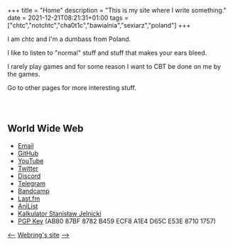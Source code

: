 +++
title = "Home"
description = "This is my site where I write something."
date = 2021-12-21T08:21:31+01:00
tags = ["chtc","notchtc","cha0t1c","bawialnia","sexiarz","poland"]
+++

I am chtc and I'm a dumbass from Poland.

I like to listen to "normal" stuff and stuff that makes your ears bleed.

I rarely play games and for some reason I want to CBT be done on me by the games.

Go to other pages for more interesting stuff.

<div style="overflow: auto;">
<span id="cover" style="float: left; margin-right: 1rem;"></span>
<div style="float: left;">
<p id="nowplaying"></p>
<p id="artist"></p>
<p id="song"></p>
</div>
</div>

<div style="overflow: auto;">
<span id="prev_cover" style="float: left; margin-right: 1rem;"></span>
<div style="float: left;">
<p id="played"></p>
<p id="prev_artist"></p>
<p id="prev_song"></p>
</div>
</div>

## World Wide Web
- [Email](mailto:notnotcha0t1c@protonmail.com)
- [GitHub](https://github.com/notchtc)
- [YouTube](https://www.youtube.com/channel/UC-5mLU2LQZQAjWQTCloslBw)
- [Twitter](https://twitter.com/notchtc)
- [Discord](https://discord.com/users/703166258748588073)
- [Telegram](https://t.me/seksiarz)
- [Bandcamp](https://ligmamalegrindset.bandcamp.com)
- [Last.fm](https://last.fm/user/chujtas)
- [AniList](https://anilist.co/user/chtc)
- [Kalkulator Stanisław Jelnicki](https://jelnislaw.ml/kalkulator)
- [PGP Key](/chtc.asc) (AB80 87BF 8782 B459 ECF8  A1E4 D65C E53E 8710 1757)

[<--](https://hotlinewebring.club/chtc/previous) [Webring's site](https://hotlinewebring.club) [-->](https://hotlinewebring.club/chtc/next)

<script type="text/javascript">
    async function get_lastfm() {
        const requestURL = 'https://ws.audioscrobbler.com/2.0/?method=user.getrecenttracks&limit=2&user=chujtas&api_key=c51be531f29d46cd52c65c82aa9eca31&format=json';
        const request = new Request(requestURL);

        const response = await fetch(request);
        const info = await response.json();
        const track = info.recenttracks.track[0];
        const track2 = info.recenttracks.track[1];

        var text = '';
        if (track['@attr'].nowplaying === 'true') {
            text = 'Now playing';
        } else {
            text = 'Last played (' + track.date['#text'] + ')';
        };

        document.querySelector('#cover').innerHTML = '<img width="174" src="' + track.image[2]['#text'] + '">';
        document.querySelector('#nowplaying').innerHTML = text;
        document.querySelector('#artist').innerHTML = track.artist['#text'];
        document.querySelector('#song').innerHTML = '<a href="' + track.url + '" target="_blank">' + track.name + '</a>';

        document.querySelector('#prev_cover').innerHTML = '<img width="174" src="' + track2.image[2]['#text'] + '">';
        document.querySelector('#played').innerHTML = 'Previously played (' + track2.date['#text'] + ')';
        document.querySelector('#prev_artist').innerHTML = track2.artist['#text'];
        document.querySelector('#prev_song').innerHTML = '<a href="' + track2.url + '" target="_blank">' + track2.name + '</a>';
    }

    get_lastfm();
</script>

